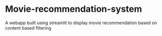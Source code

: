 # Movie-recommendation-system
A webapp built using streamlit to display movie recommendation based on content based filtering 
